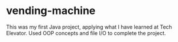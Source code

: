 # vending-machine
This was my first Java project, applying what I have learned at Tech Elevator. Used OOP concepts and file I/O to complete the project. 
